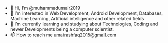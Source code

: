 - 👋 Hi, I’m @muhammadumair2019
- 👀 I’m interested in Web Development, Android Development, Databases, Machine Learning, Artificial intelligence and other related fields
- 🌱 I’m currently learning and studying about Technologies, Coding and newer Developments being a computer scientist.
- 📫 How to reach me umairashfaq2015@gmail.com

<!---
muhammadumair2019/muhammadumair2019 is a ✨ special ✨ repository because its `README.md` (this file) appears on your GitHub profile.
You can click the Preview link to take a look at your changes.
--->
